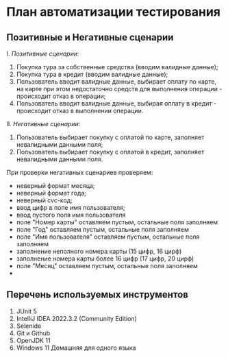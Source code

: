 # План автоматизации тестирования

## Позитивные и Негативные сценарии

I. *Позитивные сценарии:*
1. Покупка тура за собственные средства (вводим валидные данные);
2. Покупка тура в кредит (вводим валидные данные);
3. Пользователь вводит валидные данные, выбирает оплату по карте, на карте при этом недостаточно средств для выполнения операции - происходит отказ в операции; 
4. Пользователь вводит валидные данные, выбирая оплату в кредит - происходит отказ в выполнении операции.

II. *Негативные сценарии:*
1. Пользователь выбирает покупку с оплатой по карте, заполняет невалидными данными поля;
2. Пользователь выбирает покупку с оплатой в кредит, заполняет невалидными данными поля.

При проверки негативных сценариев проверяем:
* неверный формат месяца; 
* неверный формат года; 
* неверный cvc-код;
* ввод цифр в поле имя пользователя; 
* ввод пустого поля имя пользователя
* поле "Номер карты" оставляем пустым, остальные поля заполняем
* поле "Год" оставляем пустым, остальные поля заполняем
* поле "Имя пользователя" оставляем пустым, остальные поля заполняем
* заполнение неполного номера карты (15 цифр, 16 цирф)
* заполнение  номера карты более 16 цифр (17 цифр, 20 цирф)
* поле "Месяц" оставляем пустым, остальные поля заполняем
* 

## Перечень используемых инструментов
1. JUnit 5
2. IntelliJ IDEA 2022.3.2 (Community Edition)
3. Selenide
4. Git и Github
5. OpenJDK 11
6. Windows 11 Домашняя для одного языка

